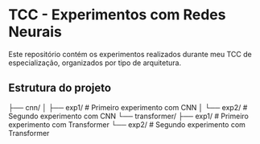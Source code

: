 # TCC - Experimentos com Redes Neurais

Este repositório contém os experimentos realizados durante meu TCC de especialização, organizados por tipo de arquitetura.

## Estrutura do projeto

├── cnn/
│ ├── exp1/ # Primeiro experimento com CNN
│ └── exp2/ # Segundo experimento com CNN
└── transformer/
├── exp1/ # Primeiro experimento com Transformer
└── exp2/ # Segundo experimento com Transformer